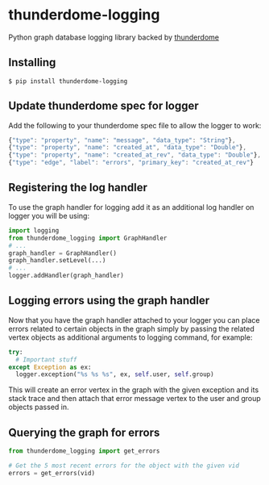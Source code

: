 thunderdome-logging
===================

Python graph database logging library backed by [thunderdome](https://github.com/StartTheShift/thunderdome)

## Installing

```
$ pip install thunderdome-logging
```

## Update thunderdome spec for logger

Add the following to your thunderdome spec file to allow the logger to work:

```js
{"type": "property", "name": "message", "data_type": "String"},
{"type": "property", "name": "created_at", "data_type": "Double"},
{"type": "property", "name": "created_at_rev", "data_type": "Double"},
{"type": "edge", "label": "errors", "primary_key": "created_at_rev"}
```

## Registering the log handler

To use the graph handler for logging add it as an additional log handler on logger you will be using:

```python
import logging
from thunderdome_logging import GraphHandler
# ...
graph_handler = GraphHandler()
graph_handler.setLevel(...)
# ...
logger.addHandler(graph_handler)
```

## Logging errors using the graph handler

Now that you have the graph handler attached to your logger you can place errors related to certain objects in the graph simply by passing the related vertex objects as additional arguments to logging command, for example:

```python
try:
  # Important stuff
except Exception as ex:
  logger.exception("%s %s %s", ex, self.user, self.group) 
```

This will create an error vertex in the graph with the given exception and its stack trace and then attach that error message vertex to the user and group objects passed in.

## Querying the graph for errors

```python
from thunderdome_logging import get_errors

# Get the 5 most recent errors for the object with the given vid
errors = get_errors(vid)
```
